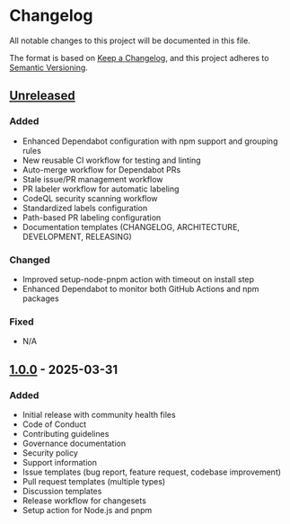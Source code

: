 # Changelog

All notable changes to this project will be documented in this file.

The format is based on [Keep a Changelog](https://keepachangelog.com/en/1.0.0/),
and this project adheres to [Semantic Versioning](https://semver.org/spec/v2.0.0.html).

## [Unreleased]

### Added

- Enhanced Dependabot configuration with npm support and grouping rules
- New reusable CI workflow for testing and linting
- Auto-merge workflow for Dependabot PRs
- Stale issue/PR management workflow
- PR labeler workflow for automatic labeling
- CodeQL security scanning workflow
- Standardized labels configuration
- Path-based PR labeling configuration
- Documentation templates (CHANGELOG, ARCHITECTURE, DEVELOPMENT, RELEASING)

### Changed

- Improved setup-node-pnpm action with timeout on install step
- Enhanced Dependabot to monitor both GitHub Actions and npm packages

### Fixed

- N/A

## [1.0.0] - 2025-03-31

### Added

- Initial release with community health files
- Code of Conduct
- Contributing guidelines
- Governance documentation
- Security policy
- Support information
- Issue templates (bug report, feature request, codebase improvement)
- Pull request templates (multiple types)
- Discussion templates
- Release workflow for changesets
- Setup action for Node.js and pnpm

[Unreleased]: https://github.com/benhigham/.github/compare/v1.0.0...HEAD
[1.0.0]: https://github.com/benhigham/.github/releases/tag/v1.0.0
